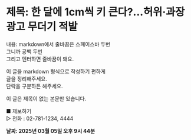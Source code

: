 # **제목: 한 달에 1cm씩 키 큰다?…허위·과장 광고 무더기 적발**

  내용: markdown에서 줄바꿈은 스페이스바 두번  
그니까 공백 두번  
그리고 엔터하면 줄바꿈이 돼요.

이 글을 markdown 형식으로 작성하기 편하게  
글을 정리해주세요.  
단락을 구분하든 해주세요.  

이 글은 제목이 없는 본문만 있습니다.

■ 제보하기  
▷ 전화 : 02-781-1234, 4444

  **날짜: 2025년 03월 05일 오후 9시 44분**